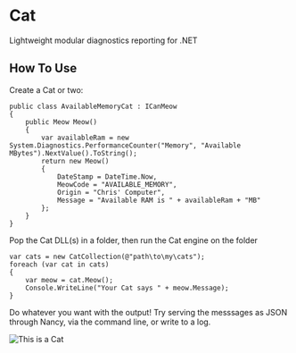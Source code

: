 Cat
=========

Lightweight modular diagnostics reporting for .NET

How To Use
----------

Create a Cat or two:

```
public class AvailableMemoryCat : ICanMeow
{
	public Meow Meow()
	{
		var availableRam = new System.Diagnostics.PerformanceCounter("Memory", "Available MBytes").NextValue().ToString();
		return new Meow()
		{
			DateStamp = DateTime.Now,
			MeowCode = "AVAILABLE_MEMORY",
			Origin = "Chris' Computer",
			Message = "Available RAM is " + availableRam + "MB"
		};
	}
}
```

Pop the Cat DLL(s) in a folder, then run the Cat engine on the folder

```
var cats = new CatCollection(@"path\to\my\cats");
foreach (var cat in cats)
{
	var meow = cat.Meow();
	Console.WriteLine("Your Cat says " + meow.Message);
}
```

Do whatever you want with the output! Try serving the messsages as JSON through Nancy, via the command line, or write to a log. 


![This is a Cat](http://ih3.redbubble.net/image.11748456.8987/sticker,375x360.png)
